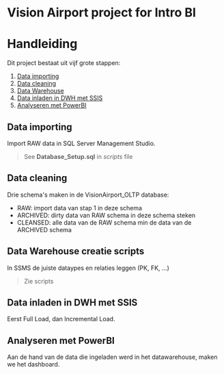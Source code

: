 # Vision Airport project for Intro BI

# Handleiding
Dit project bestaat uit vijf grote stappen:
1. [Data importing](#raw)
2. [Data cleaning](#cleansed)
3. [Data Warehouse](#dwh)
4. [Data inladen in DWH met SSIS](#ssis)
5. [Analyseren met PowerBI](#powerbi)

## Data importing <a name="raw"></a>
Import RAW data in SQL Server Management Studio.
>See **Database_Setup.sql** in *scripts* file

## Data cleaning <a name="cleansed"></a>
Drie schema's maken in de VisionAirport_OLTP database:
- RAW: import data van stap 1 in deze schema
- ARCHIVED: dirty data van RAW schema in deze schema steken
- CLEANSED: alle data van de RAW schema min de data van de ARCHIVED schema

## Data Warehouse creatie scripts <a name="dwh"></a>
In SSMS de juiste dataypes en relaties leggen (PK, FK, ...)
>Zie scripts

## Data inladen in DWH met SSIS <a name="ssis"></a>
Eerst Full Load, dan Incremental Load.

## Analyseren met PowerBI <a name="powerbi"></a>
Aan de hand van de data die ingeladen werd in het datawarehouse, maken we het dashboard.
